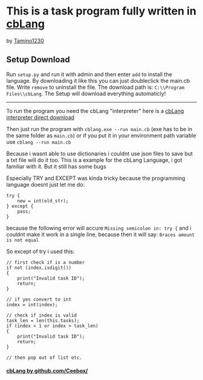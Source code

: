# This is a task program fully written in [cbLang](https://github.com/Ceebox/cbLang)
by [Tamino1230](https://github.com/Tamino1230/)

## Setup Download
Run `setup.py` and run it with admin and then enter `add` to install the language. By downloading it like this you can just doubleclick the main.cb file.
Write `remove` to uninstall the file. The download path is: `C:\\Program Files\\cbLang`. The Setup will download everything automaticly!

---

To run the program you need the cbLang "interpreter" here is a [cbLang interpreter direct download](https://github.com/Ceebox/cbLang/releases/download/0.1.2/cbLang.exe)

Then just run the program with `cblang.exe --run main.cb` (exe has to be in the same folder as `main.cb`) or if you put it in your environment path variable use `cblang --run main.cb`

Because i wasnt able to use dictionaries i couldnt use json files to save but a txt file will do it too. This is a example for the cbLang Language, i got familiar with it. But it still has some bugs

Especially TRY and EXCEPT was kinda tricky because the programming language doesnt just let me do:
```
try {
    new = int(old_str);
} except {
    pass;
}
```

because the following error will accure `Missing semicolon in: try {` and i couldnt make it work in a single line, because then it will say: `Braces amount is not equal`

So except of try i used this:
```
// first check if is a number
if not (index.isdigit())
{
    print("Invalid task ID");
    return;
}

// if yes convert to int
index = int(index);

// check if index is valid
task_len = len(this.tasks);
if (index < 1 or index > task_len)
{
    print("Invalid task ID");
    return;
}

// then pop out of list etc.
```

#### [cbLang by github.com/Ceebox/](https://github.com/Ceebox/)